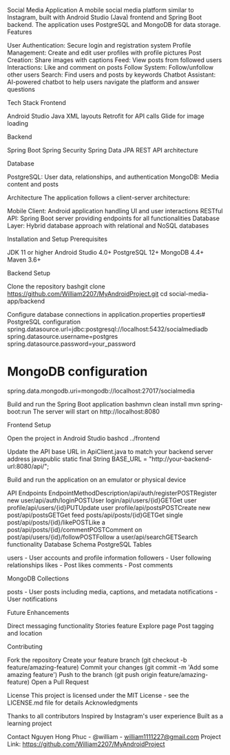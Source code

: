 Social Media Application
A mobile social media platform similar to Instagram, built with Android Studio (Java) frontend and Spring Boot backend. The application uses PostgreSQL and MongoDB for data storage.
Features

User Authentication: Secure login and registration system
Profile Management: Create and edit user profiles with profile pictures
Post Creation: Share images with captions
Feed: View posts from followed users
Interactions: Like and comment on posts
Follow System: Follow/unfollow other users
Search: Find users and posts by keywords
Chatbot Assistant: AI-powered chatbot to help users navigate the platform and answer questions

Tech Stack
Frontend

Android Studio
Java
XML layouts
Retrofit for API calls
Glide for image loading

Backend

Spring Boot
Spring Security
Spring Data JPA
REST API architecture

Database

PostgreSQL: User data, relationships, and authentication
MongoDB: Media content and posts

Architecture
The application follows a client-server architecture:

Mobile Client: Android application handling UI and user interactions
RESTful API: Spring Boot server providing endpoints for all functionalities
Database Layer: Hybrid database approach with relational and NoSQL databases

Installation and Setup
Prerequisites

JDK 11 or higher
Android Studio 4.0+
PostgreSQL 12+
MongoDB 4.4+
Maven 3.6+

Backend Setup

Clone the repository
bashgit clone https://github.com/William2207/MyAndroidProject.git
cd social-media-app/backend

Configure database connections in application.properties
properties# PostgreSQL configuration
spring.datasource.url=jdbc:postgresql://localhost:5432/socialmediadb
spring.datasource.username=postgres
spring.datasource.password=your_password

# MongoDB configuration
spring.data.mongodb.uri=mongodb://localhost:27017/socialmedia

Build and run the Spring Boot application
bashmvn clean install
mvn spring-boot:run
The server will start on http://localhost:8080

Frontend Setup

Open the project in Android Studio
bashcd ../frontend

Update the API base URL in ApiClient.java to match your backend server address
javapublic static final String BASE_URL = "http://your-backend-url:8080/api/";

Build and run the application on an emulator or physical device

API Endpoints
EndpointMethodDescription/api/auth/registerPOSTRegister new user/api/auth/loginPOSTUser login/api/users/{id}GETGet user profile/api/users/{id}PUTUpdate user profile/api/postsPOSTCreate new post/api/postsGETGet feed posts/api/posts/{id}GETGet single post/api/posts/{id}/likePOSTLike a post/api/posts/{id}/commentPOSTComment on post/api/users/{id}/followPOSTFollow a user/api/searchGETSearch functionality
Database Schema
PostgreSQL Tables

users - User accounts and profile information
followers - User following relationships
likes - Post likes
comments - Post comments

MongoDB Collections

posts - User posts including media, captions, and metadata
notifications - User notifications

Future Enhancements

Direct messaging functionality
Stories feature
Explore page
Post tagging and location

Contributing

Fork the repository
Create your feature branch (git checkout -b feature/amazing-feature)
Commit your changes (git commit -m 'Add some amazing feature')
Push to the branch (git push origin feature/amazing-feature)
Open a Pull Request

License
This project is licensed under the MIT License - see the LICENSE.md file for details
Acknowledgments

Thanks to all contributors
Inspired by Instagram's user experience
Built as a learning project

Contact
Nguyen Hong Phuc - @william - william1111227@gmail.com
Project Link: https://github.com/William2207/MyAndroidProject
